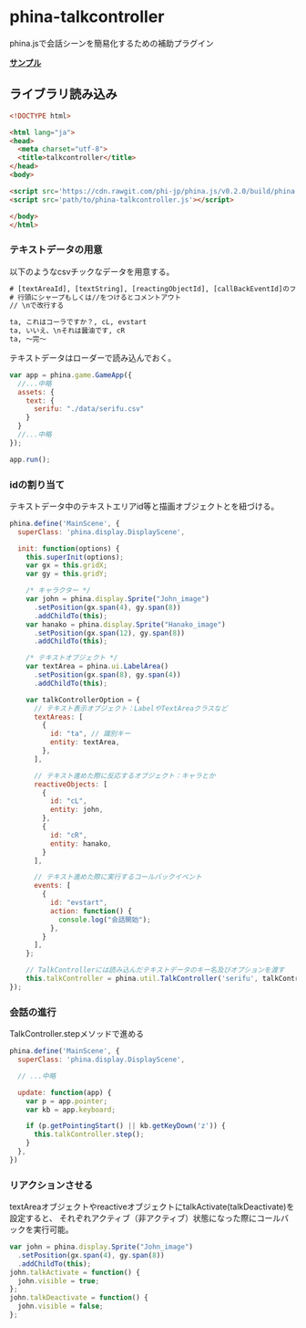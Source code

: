 # phina-talkcontroller

phina.jsで会話シーンを簡易化するための補助プラグイン

**[サンプル](https://pentamania.github.io/phina-talkcontroller/sample/)**

## ライブラリ読み込み

```html
<!DOCTYPE html>

<html lang="ja">
<head>
  <meta charset="utf-8">
  <title>talkcontroller</title>
</head>
<body>

<script src='https://cdn.rawgit.com/phi-jp/phina.js/v0.2.0/build/phina.js'></script>
<script src='path/to/phina-talkcontroller.js'></script>

</body>
</html>
```

### テキストデータの用意
以下のようなcsvチックなデータを用意する。

```txt
# [textAreaId], [textString], [reactingObjectId], [callBackEventId]のフォーマットで記述
# 行頭にシャープもしくは//をつけるとコメントアウト
// \nで改行する

ta, これはコーラですか？, cL, evstart
ta, いいえ、\nそれは醤油です, cR
ta, ～完～
```

テキストデータはローダーで読み込んでおく。

```js
var app = phina.game.GameApp({
  //...中略
  assets: {
    text: {
      serifu: "./data/serifu.csv"
    }
  }
  //...中略
});

app.run();
```

### idの割り当て
テキストデータ中のテキストエリアid等と描画オブジェクトとを紐づける。

```js
phina.define('MainScene', {
  superClass: 'phina.display.DisplayScene',

  init: function(options) {
    this.superInit(options);
    var gx = this.gridX;
    var gy = this.gridY;

    /* キャラクター */
    var john = phina.display.Sprite("John_image")
      .setPosition(gx.span(4), gy.span(8))
      .addChildTo(this);
    var hanako = phina.display.Sprite("Hanako_image")
      .setPosition(gx.span(12), gy.span(8))
      .addChildTo(this);

    /* テキストオブジェクト */
    var textArea = phina.ui.LabelArea()
      .setPosition(gx.span(8), gy.span(4))
      .addChildTo(this);

    var talkControllerOption = {
      // テキスト表示オブジェクト：LabelやTextAreaクラスなど
      textAreas: [
        {
          id: "ta", // 識別キー
          entity: textArea,
        },
      ],

      // テキスト進めた際に反応するオブジェクト：キャラとか
      reactiveObjects: [
        {
          id: "cL",
          entity: john,
        },
        {
          id: "cR",
          entity: hanako,
        }
      ],

      // テキスト進めた際に実行するコールバックイベント
      events: [
        {
          id: "evstart",
          action: function() {
            console.log("会話開始");
          },
        }
      ],
    };

    // TalkControllerには読み込んだテキストデータのキー名及びオプションを渡す
    this.talkController = phina.util.TalkController('serifu', talkControllerOption);
});
```

### 会話の進行
TalkController.stepメソッドで進める

```js
phina.define('MainScene', {
  superClass: 'phina.display.DisplayScene',

  // ...中略

  update: function(app) {
    var p = app.pointer;
    var kb = app.keyboard;

    if (p.getPointingStart() || kb.getKeyDown('z')) {
      this.talkController.step();
    }
  },
})
```

### リアクションさせる
textAreaオブジェクトやreactiveオブジェクトにtalkActivate(talkDeactivate)を設定すると、
それぞれアクティブ（非アクティブ）状態になった際にコールバックを実行可能。

```js
var john = phina.display.Sprite("John_image")
  .setPosition(gx.span(4), gy.span(8))
  .addChildTo(this);
john.talkActivate = function() {
  john.visible = true;
};
john.talkDeactivate = function() {
  john.visible = false;
};
```
